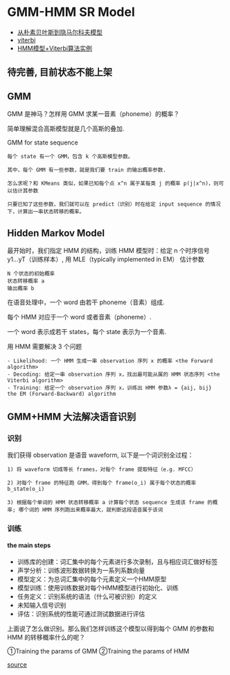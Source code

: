 # GMM-HMM SR Model

- [从朴素贝叶斯到隐马尔科夫模型](从朴素贝叶斯到隐马尔科夫模型.pdf)
- [viterbi](viterbi.pdf)
- [HMM模型+Viterbi算法实例](HMM模型+Viterbi算法实例.pdf)

## 待完善, 目前状态不能上架

## GMM

GMM 是神马？怎样用 GMM 求某一音素（phoneme）的概率？

简单理解混合高斯模型就是几个高斯的叠加.

GMM for state sequence

    每个 state 有一个 GMM，包含 k 个高斯模型参数。

    其中，每个 GMM 有一些参数，就是我们要 train 的输出概率参数.

    怎么求呢？和 KMeans 类似，如果已知每个点 x^n 属于某每类 j 的概率 p(j|x^n)，则可以估计其参数

    只要已知了这些参数，我们就可以在 predict（识别）时在给定 input sequence 的情况下，计算出一串状态转移的概率。

## Hidden Markov Model

最开始时，我们指定 HMM 的结构，训练 HMM 模型时：给定 n 个时序信号 y1...yT（训练样本）, 用 MLE（typically implemented in EM） 估计参数

    N 个状态的初始概率
    状态转移概率 a
    输出概率 b

在语音处理中，一个 word 由若干 phoneme（音素）组成.

每个 HMM 对应于一个 word 或者音素（phoneme）.

一个 word 表示成若干 states，每个 state 表示为一个音素.

用 HMM 需要解决 3 个问题

    - Likelihood: 一个 HMM 生成一串 observation 序列 x 的概率 <the Forward algorithm>
    - Decoding: 给定一串 observation 序列 x，找出最可能从属的 HMM 状态序列 <the Viterbi algorithm>
    - Training: 给定一个 observation 序列 x，训练出 HMM 参数λ = {aij, bij}  the EM (Forward-Backward) algorithm

## GMM+HMM 大法解决语音识别

### 识别

我们获得 observation 是语音 waveform, 以下是一个词识别全过程：

    1) 将 waveform 切成等长 frames，对每个 frame 提取特征（e.g. MFCC）

    2) 对每个 frame 的特征跑 GMM，得到每个 frame(o_i) 属于每个状态的概率 b_state(o_i)

    3) 根据每个单词的 HMM 状态转移概率 a 计算每个状态 sequence 生成该 frame 的概率; 哪个词的 HMM 序列跑出来概率最大，就判断这段语音属于该词

### 训练

#### the main steps

- 训练库的创建：词汇集中的每个元素进行多次录制，且与相应词汇做好标签
- 声学分析：训练波形数据转换为一系列系数向量
- 模型定义：为总词汇集中的每个元素定义一个HMM原型
- 模型训练：使用训练数据对每个HMM模型进行初始化、训练
- 任务定义：识别系统的语法（什么可被识别）的定义
- 未知输入信号识别
- 评估：识别系统的性能可通过测试数据进行评估

上面说了怎么做识别。那么我们怎样训练这个模型以得到每个 GMM 的参数和 HMM 的转移概率什么的呢？

①Training the params of GMM
②Training the params of HMM

[source](http://blog.csdn.net/abcjennifer/article/details/27346787)
